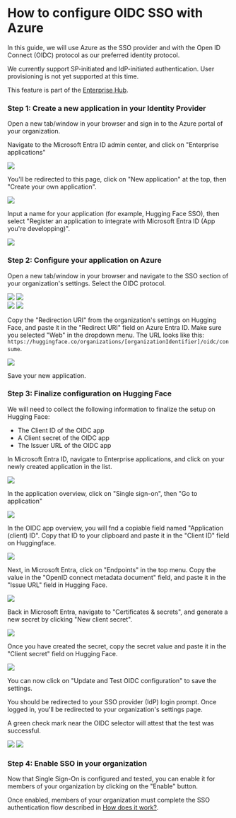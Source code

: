# How to configure OIDC SSO with Azure

In this guide, we will use Azure as the SSO provider and with the Open ID Connect (OIDC) protocol as our preferred identity protocol. 

We currently support SP-initiated and IdP-initiated authentication. User provisioning is not yet supported at this time.

<Tip warning={true}>
	This feature is part of the <a href="https://huggingface.co/enterprise" target="_blank">Enterprise Hub</a>.
</Tip>


### Step 1: Create a new application in your Identity Provider

Open a new tab/window in your browser and sign in to the Azure portal of your organization.

Navigate to the Microsoft Entra ID admin center, and click on "Enterprise applications"

<div class="flex justify-center">
<img src="TODO:Enterprise apps"/>
</div>

You'll be redirected to this page, click on "New application" at the top, then "Create your own application".

<div class="flex justify-center">
<img src="TODO:New Application"/>
</div>

Input a name for your application (for example, Hugging Face SSO), then select "Register an application to integrate with Microsoft Entra ID (App you're developping)".

<div class="flex justify-center">
<img src="TODO:Create app menu"/>
</div>

### Step 2: Configure your application on Azure

Open a new tab/window in your browser and navigate to the SSO section of your organization's settings. Select the OIDC protocol.

<div class="flex justify-center">
<img class="block dark:hidden" src="https://huggingface.co/datasets/huggingface/documentation-images/resolve/main/hub/sso/sso-navigation-settings.png"/>
<img class="hidden dark:block" src="https://huggingface.co/datasets/huggingface/documentation-images/resolve/main/hub/sso/sso-navigation-settings-dark.png"/>
</div>

<div class="flex justify-center">
<img class="block dark:hidden" src="https://huggingface.co/datasets/huggingface/documentation-images/resolve/main/hub/sso/sso-settings.png"/>
<img class="hidden dark:block" src="https://huggingface.co/datasets/huggingface/documentation-images/resolve/main/hub/sso/sso-settings-dark.png"/>
</div>


Copy the "Redirection URI" from the organization's settings on Hugging Face, and paste it in the "Redirect URI" field on Azure Entra ID. Make sure you selected "Web" in the dropdown menu.
The URL looks like this: `https://huggingface.co/organizations/[organizationIdentifier]/oidc/consume`.

<div class="flex justify-center">
<img src="TODO:Redirect URI"/>
</div>

Save your new application.

### Step 3: Finalize configuration on Hugging Face

We will need to collect the following information to finalize the setup on Hugging Face:
- The Client ID of the OIDC app
- A Client secret of the OIDC app
- The Issuer URL of the OIDC app

In Microsoft Entra ID, navigate to Enterprise applications, and click on your newly created application in the list.

<div class="flex justify-center">
<img src="TODO:Application list"/>
</div>

In the application overview, click on "Single sign-on", then "Go to application"

<div class="flex justify-center">
<img src="TODO:Go to OIDC settings"/>
</div>

In the OIDC app overview, you will fnd a copiable field named "Application (client) ID".
Copy that ID to your clipboard and paste it in the "Client ID" field on Huggingface.

<div class="flex justify-center">
<img src="TODO:Get Client ID"/>
</div>

Next, in Microsoft Entra, click on "Endpoints" in the top menu.
Copy the value in the "OpenID connect metadata document" field, and paste it in the "Issue URL" field in Hugging Face.

<div class="flex justify-center">
<img src="TODO:Get Issuer URL"/>
</div>

Back in Microsoft Entra, navigate to "Certificates & secrets", and generate a new secret by clicking "New client secret".

<div class="flex justify-center">
<img src="TODO:Generate new secret"/>
</div>

Once you have created the secret, copy the secret value and paste it in the "Client secret" field on Hugging Face.

<div class="flex justify-center">
<img src="TODO:Get client secret"/>
</div>


You can now click on "Update and Test OIDC configuration" to save the settings.

You should be redirected to your SSO provider (IdP) login prompt. Once logged in, you'll be redirected to your organization's settings page.

A green check mark near the OIDC selector will attest that the test was successful.


<div class="flex justify-center">
<img class="block dark:hidden" src="https://huggingface.co/datasets/huggingface/documentation-images/resolve/main/hub/sso/sso-okta-guide-6.png"/>
<img class="hidden dark:block" src="https://huggingface.co/datasets/huggingface/documentation-images/resolve/main/hub/sso/sso-okta-guide-6-dark.png"/>
</div>

### Step 4: Enable SSO in your organization

Now that Single Sign-On is configured and tested, you can enable it for members of your organization by clicking on the "Enable" button.

Once enabled, members of your organization must complete the SSO authentication flow described in [How does it work?](./security-sso#how-does-it-work).
